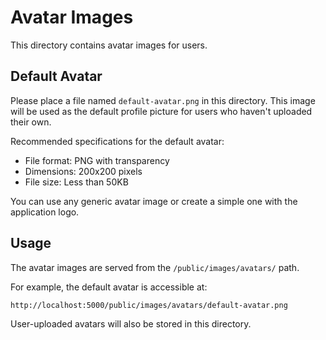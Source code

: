 # Avatar Images

This directory contains avatar images for users.

## Default Avatar

Please place a file named `default-avatar.png` in this directory. This image will be used as the default profile picture for users who haven't uploaded their own.

Recommended specifications for the default avatar:
- File format: PNG with transparency
- Dimensions: 200x200 pixels
- File size: Less than 50KB

You can use any generic avatar image or create a simple one with the application logo.

## Usage

The avatar images are served from the `/public/images/avatars/` path.

For example, the default avatar is accessible at:
```
http://localhost:5000/public/images/avatars/default-avatar.png
```

User-uploaded avatars will also be stored in this directory. 